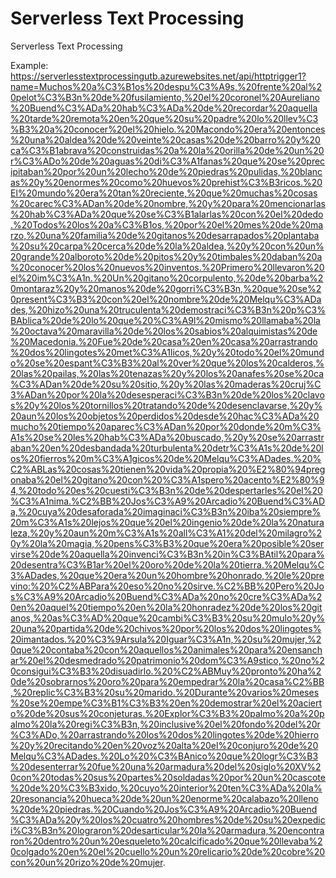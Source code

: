 # Serverless Text Processing
Serverless Text Processing

Example:
https://serverlesstextprocessingutb.azurewebsites.net/api/httptrigger1?name=Muchos%20a%C3%B1os%20despu%C3%A9s,%20frente%20al%20pelot%C3%B3n%20de%20fusilamiento,%20el%20coronel%20Aureliano%20Buend%C3%ADa%20hab%C3%ADa%20de%20recordar%20aquella%20tarde%20remota%20en%20que%20su%20padre%20lo%20llev%C3%B3%20a%20conocer%20el%20hielo.%20Macondo%20era%20entonces%20una%20aldea%20de%20veinte%20casas%20de%20barro%20y%20ca%C3%B1abrava%20construidas%20a%20la%20orilla%20de%20un%20r%C3%ADo%20de%20aguas%20di%C3%A1fanas%20que%20se%20precipitaban%20por%20un%20lecho%20de%20piedras%20pulidas,%20blancas%20y%20enormes%20como%20huevos%20prehist%C3%B3ricos.%20El%20mundo%20era%20tan%20reciente,%20que%20muchas%20cosas%20carec%C3%ADan%20de%20nombre,%20y%20para%20mencionarlas%20hab%C3%ADa%20que%20se%C3%B1alarlas%20con%20el%20dedo.%20Todos%20los%20a%C3%B1os,%20por%20el%20mes%20de%20marzo,%20una%20familia%20de%20gitanos%20desarrapados%20plantaba%20su%20carpa%20cerca%20de%20la%20aldea,%20y%20con%20un%20grande%20alboroto%20de%20pitos%20y%20timbales%20daban%20a%20conocer%20los%20nuevos%20inventos.%20Primero%20llevaron%20el%20im%C3%A1n.%20Un%20gitano%20corpulento,%20de%20barba%20montaraz%20y%20manos%20de%20gorri%C3%B3n,%20que%20se%20present%C3%B3%20con%20el%20nombre%20de%20Melqu%C3%ADades,%20hizo%20una%20truculenta%20demostraci%C3%B3n%20p%C3%BAblica%20de%20lo%20que%20%C3%A9l%20mismo%20llamaba%20la%20octava%20maravilla%20de%20los%20sabios%20alquimistas%20de%20Macedonia.%20Fue%20de%20casa%20en%20casa%20arrastrando%20dos%20lingotes%20met%C3%A1licos,%20y%20todo%20el%20mundo%20se%20espant%C3%B3%20al%20ver%20que%20los%20calderos,%20las%20pailas,%20las%20tenazas%20y%20los%20anafes%20se%20ca%C3%ADan%20de%20su%20sitio,%20y%20las%20maderas%20cruj%C3%ADan%20por%20la%20desesperaci%C3%B3n%20de%20los%20clavos%20y%20los%20tornillos%20tratando%20de%20desenclavarse,%20y%20aun%20los%20objetos%20perdidos%20desde%20hac%C3%ADa%20mucho%20tiempo%20aparec%C3%ADan%20por%20donde%20m%C3%A1s%20se%20les%20hab%C3%ADa%20buscado,%20y%20se%20arrastraban%20en%20desbandada%20turbulenta%20detr%C3%A1s%20de%20los%20fierros%20m%C3%A1gicos%20de%20Melqu%C3%ADades.%20%C2%ABLas%20cosas%20tienen%20vida%20propia%20%E2%80%94pregonaba%20el%20gitano%20con%20%C3%A1spero%20acento%E2%80%94,%20todo%20es%20cuesti%C3%B3n%20de%20despertarles%20el%20%C3%A1nima.%C2%BB%20Jos%C3%A9%20Arcadio%20Buend%C3%ADa,%20cuya%20desaforada%20imaginaci%C3%B3n%20iba%20siempre%20m%C3%A1s%20lejos%20que%20el%20ingenio%20de%20la%20naturaleza,%20y%20aun%20m%C3%A1s%20all%C3%A1%20del%20milagro%20y%20la%20magia,%20pens%C3%B3%20que%20era%20posible%20servirse%20de%20aquella%20invenci%C3%B3n%20in%C3%BAtil%20para%20desentra%C3%B1ar%20el%20oro%20de%20la%20tierra.%20Melqu%C3%ADades,%20que%20era%20un%20hombre%20honrado,%20le%20previno:%20%C2%ABPara%20eso%20no%20sirve.%C2%BB%20Pero%20Jos%C3%A9%20Arcadio%20Buend%C3%ADa%20no%20cre%C3%ADa%20en%20aquel%20tiempo%20en%20la%20honradez%20de%20los%20gitanos,%20as%C3%AD%20que%20cambi%C3%B3%20su%20mulo%20y%20una%20partida%20de%20chivos%20por%20los%20dos%20lingotes%20imantados.%20%C3%9Arsula%20Iguar%C3%A1n,%20su%20mujer,%20que%20contaba%20con%20aquellos%20animales%20para%20ensanchar%20el%20desmedrado%20patrimonio%20dom%C3%A9stico,%20no%20consigui%C3%B3%20disuadirlo.%20%C2%ABMuy%20pronto%20ha%20de%20sobrarnos%20oro%20para%20empedrar%20la%20casa%C2%BB,%20replic%C3%B3%20su%20marido.%20Durante%20varios%20meses%20se%20empe%C3%B1%C3%B3%20en%20demostrar%20el%20acierto%20de%20sus%20conjeturas.%20Explor%C3%B3%20palmo%20a%20palmo%20la%20regi%C3%B3n,%20inclusive%20el%20fondo%20del%20r%C3%ADo,%20arrastrando%20los%20dos%20lingotes%20de%20hierro%20y%20recitando%20en%20voz%20alta%20el%20conjuro%20de%20Melqu%C3%ADades.%20Lo%20%C3%BAnico%20que%20logr%C3%B3%20desenterrar%20fue%20una%20armadura%20del%20siglo%20XV%20con%20todas%20sus%20partes%20soldadas%20por%20un%20cascote%20de%20%C3%B3xido,%20cuyo%20interior%20ten%C3%ADa%20la%20resonancia%20hueca%20de%20un%20enorme%20calabazo%20lleno%20de%20piedras.%20Cuando%20Jos%C3%A9%20Arcadio%20Buend%C3%ADa%20y%20los%20cuatro%20hombres%20de%20su%20expedici%C3%B3n%20lograron%20desarticular%20la%20armadura,%20encontraron%20dentro%20un%20esqueleto%20calcificado%20que%20llevaba%20colgado%20en%20el%20cuello%20un%20relicario%20de%20cobre%20con%20un%20rizo%20de%20mujer.
